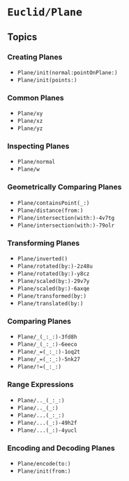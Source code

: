 # ``Euclid/Plane``

## Topics

### Creating Planes

- ``Plane/init(normal:pointOnPlane:)``
- ``Plane/init(points:)``

### Common Planes

- ``Plane/xy``
- ``Plane/xz``
- ``Plane/yz``

### Inspecting Planes

- ``Plane/normal``
- ``Plane/w``

### Geometrically Comparing Planes

- ``Plane/containsPoint(_:)``
- ``Plane/distance(from:)``
- ``Plane/intersection(with:)-4v7tg``
- ``Plane/intersection(with:)-79olr``

### Transforming Planes

- ``Plane/inverted()``
- ``Plane/rotated(by:)-2z48u``
- ``Plane/rotated(by:)-y8cz``
- ``Plane/scaled(by:)-29v7y``
- ``Plane/scaled(by:)-6axqe``
- ``Plane/transformed(by:)``
- ``Plane/translated(by:)``

### Comparing Planes

- ``Plane/_(_:_:)-3fd8h``
- ``Plane/_(_:_:)-6eeco``
- ``Plane/_=(_:_:)-1oq2t``
- ``Plane/_=(_:_:)-5nk27``
- ``Plane/!=(_:_:)``

### Range Expressions

- ``Plane/.._(_:_:)``
- ``Plane/.._(_:)``
- ``Plane/...(_:_:)``
- ``Plane/...(_:)-49h2f``
- ``Plane/...(_:)-4yucl``

### Encoding and Decoding Planes

- ``Plane/encode(to:)``
- ``Plane/init(from:)``

